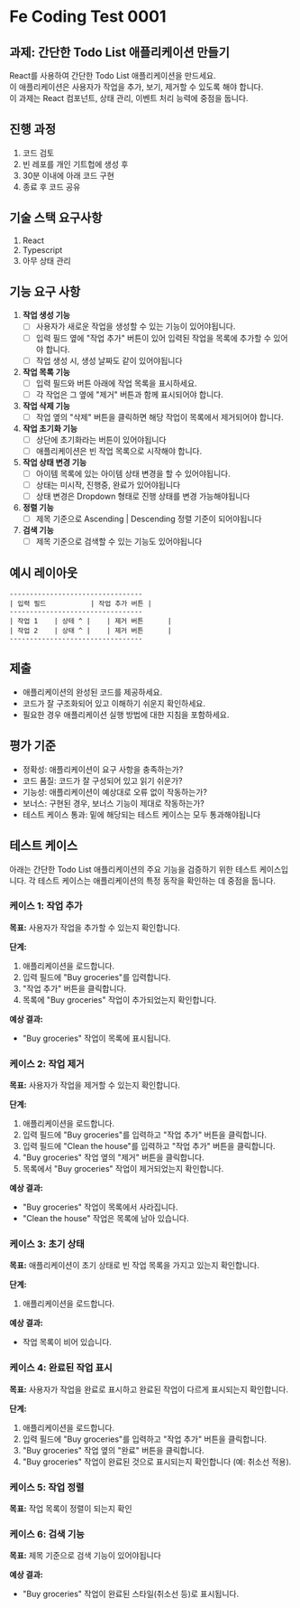 # Fe Coding Test 0001

## 과제: 간단한 Todo List 애플리케이션 만들기

React를 사용하여 간단한 Todo List 애플리케이션을 만드세요. \
이 애플리케이션은 사용자가 작업을 추가, 보기, 제거할 수 있도록 해야 합니다. \
이 과제는 React 컴포넌트, 상태 관리, 이벤트 처리 능력에 중점을 둡니다.

## 진행 과정
1. 코드 검토
2. 빈 레포를 개인 기트헙에 생성 후
3. 30분 이내에 아래 코드 구현
4. 종료 후 코드 공유

## 기술 스택 요구사항

1. React
2. Typescript
3. 아무 상태 관리


## 기능 요구 사항

1. **작업 생성 기능**
   - [ ] 사용자가 새로운 작업을 생성할 수 있는 기능이 있어야됩니다.
   - [ ] 입력 필드 옆에 "작업 추가" 버튼이 있어 입력된 작업을 목록에 추가할 수 있어야 합니다.
   - [ ] 작업 생성 시, 생성 날짜도 같이 있어야됩니다
2. **작업 목록 기능**
   - [ ] 입력 필드와 버튼 아래에 작업 목록을 표시하세요.
   - [ ] 각 작업은 그 옆에 "제거" 버튼과 함께 표시되어야 합니다.
3. **작업 삭제 기능**
   - [ ] 작업 옆의 "삭제" 버튼을 클릭하면 해당 작업이 목록에서 제거되어야 합니다.
4. **작업 초기화 기능**
   - [ ] 상단에 초기화라는 버튼이 있어야됩니다
   - [ ] 애플리케이션은 빈 작업 목록으로 시작해야 합니다.
5. **작업 상태 변경 기능**
   - [ ] 아이템 목록에 있는 아이템 상태 변경을 할 수 있어야됩니다.
   - [ ] 상태는 미시작, 진행중, 완료가 있어야됩니다
   - [ ] 상태 변경은 Dropdown 형태로 진행 상태를 변경 가능해야됩니다
6. **정렬 기능**
   - [ ] 제목 기준으로 Ascending | Descending 정렬 기준이 되어야됩니다
7. **검색 기능**
   - [ ] 제목 기준으로 검색할 수 있는 기능도 있어야됩니다

## 예시 레이아웃

```
---------------------------------
| 입력 필드           | 작업 추가 버튼 |
---------------------------------
| 작업 1    | 상테 ^ |    | 제거 버튼      |
| 작업 2    | 상태 ^ |    | 제거 버튼      |
---------------------------------
```

## 제출

- 애플리케이션의 완성된 코드를 제공하세요.
- 코드가 잘 구조화되어 있고 이해하기 쉬운지 확인하세요.
- 필요한 경우 애플리케이션 실행 방법에 대한 지침을 포함하세요.

## 평가 기준

- 정확성: 애플리케이션이 요구 사항을 충족하는가?
- 코드 품질: 코드가 잘 구성되어 있고 읽기 쉬운가?
- 기능성: 애플리케이션이 예상대로 오류 없이 작동하는가?
- 보너스: 구현된 경우, 보너스 기능이 제대로 작동하는가?
- 테스트 케이스 통과: 밑에 해당되는 테스트 케이스는 모두 통과해야됩니다

## 테스트 케이스

아래는 간단한 Todo List 애플리케이션의 주요 기능을 검증하기 위한 테스트 케이스입니다. 각 테스트 케이스는 애플리케이션의 특정 동작을 확인하는 데 중점을 둡니다.

### 케이스 1: 작업 추가

**목표:** 사용자가 작업을 추가할 수 있는지 확인합니다.

**단계:**

1. 애플리케이션을 로드합니다.
2. 입력 필드에 "Buy groceries"를 입력합니다.
3. "작업 추가" 버튼을 클릭합니다.
4. 목록에 "Buy groceries" 작업이 추가되었는지 확인합니다.

**예상 결과:**

- "Buy groceries" 작업이 목록에 표시됩니다.

### 케이스 2: 작업 제거

**목표:** 사용자가 작업을 제거할 수 있는지 확인합니다.

**단계:**

1. 애플리케이션을 로드합니다.
2. 입력 필드에 "Buy groceries"를 입력하고 "작업 추가" 버튼을 클릭합니다.
3. 입력 필드에 "Clean the house"를 입력하고 "작업 추가" 버튼을 클릭합니다.
4. "Buy groceries" 작업 옆의 "제거" 버튼을 클릭합니다.
5. 목록에서 "Buy groceries" 작업이 제거되었는지 확인합니다.

**예상 결과:**

- "Buy groceries" 작업이 목록에서 사라집니다.
- "Clean the house" 작업은 목록에 남아 있습니다.

### 케이스 3: 초기 상태

**목표:** 애플리케이션이 초기 상태로 빈 작업 목록을 가지고 있는지 확인합니다.

**단계:**

1. 애플리케이션을 로드합니다.

**예상 결과:**

- 작업 목록이 비어 있습니다.

### 케이스 4: 완료된 작업 표시

**목표:** 사용자가 작업을 완료로 표시하고 완료된 작업이 다르게 표시되는지 확인합니다.

**단계:**

1. 애플리케이션을 로드합니다.
2. 입력 필드에 "Buy groceries"를 입력하고 "작업 추가" 버튼을 클릭합니다.
3. "Buy groceries" 작업 옆의 "완료" 버튼을 클릭합니다.
4. "Buy groceries" 작업이 완료된 것으로 표시되는지 확인합니다 (예: 취소선 적용).

### 케이스 5: 작업 정렬

**목표:** 작업 목록이 정렬이 되는지 확인

### 케이스 6: 검색 기능

**목표:** 제목 기준으로 검색 기능이 있어야됩니다

**예상 결과:**

- "Buy groceries" 작업이 완료된 스타일(취소선 등)로 표시됩니다.

